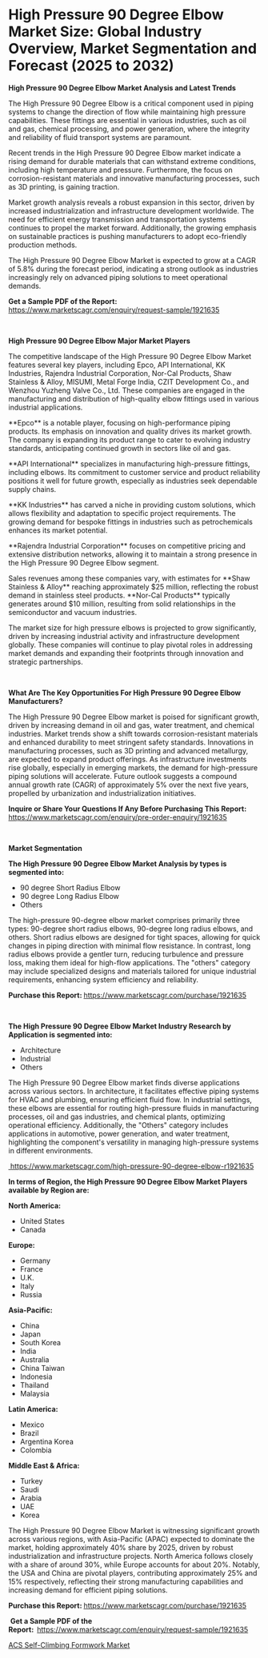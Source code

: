 <p><h1>High Pressure 90 Degree Elbow Market Size: Global Industry Overview, Market Segmentation and Forecast (2025 to 2032)</h1></p><p><strong>High Pressure 90 Degree Elbow Market Analysis and Latest Trends</strong></p>
<p><p>The High Pressure 90 Degree Elbow is a critical component used in piping systems to change the direction of flow while maintaining high pressure capabilities. These fittings are essential in various industries, such as oil and gas, chemical processing, and power generation, where the integrity and reliability of fluid transport systems are paramount. </p><p>Recent trends in the High Pressure 90 Degree Elbow market indicate a rising demand for durable materials that can withstand extreme conditions, including high temperature and pressure. Furthermore, the focus on corrosion-resistant materials and innovative manufacturing processes, such as 3D printing, is gaining traction. </p><p>Market growth analysis reveals a robust expansion in this sector, driven by increased industrialization and infrastructure development worldwide. The need for efficient energy transmission and transportation systems continues to propel the market forward. Additionally, the growing emphasis on sustainable practices is pushing manufacturers to adopt eco-friendly production methods.</p><p>The High Pressure 90 Degree Elbow Market is expected to grow at a CAGR of 5.8% during the forecast period, indicating a strong outlook as industries increasingly rely on advanced piping solutions to meet operational demands.</p></p>
<p><strong>Get a Sample PDF of the Report:&nbsp;</strong> <a href="https://www.marketscagr.com/enquiry/request-sample/1921635?utm_campaign=2744&utm_medium=2&utm_source=Github&utm_content=ia&utm_term=01032025&utm_id=high-pressure-90-degree-elbow">https://www.marketscagr.com/enquiry/request-sample/1921635</a></p>
<p>&nbsp;</p>
<p><strong>High Pressure 90 Degree Elbow Major Market Players</strong></p>
<p><p>The competitive landscape of the High Pressure 90 Degree Elbow Market features several key players, including Epco, API International, KK Industries, Rajendra Industrial Corporation, Nor-Cal Products, Shaw Stainless & Alloy, MISUMI, Metal Forge India, CZIT Development Co., and Wenzhou Yuzheng Valve Co., Ltd. These companies are engaged in the manufacturing and distribution of high-quality elbow fittings used in various industrial applications.</p><p>**Epco** is a notable player, focusing on high-performance piping products. Its emphasis on innovation and quality drives its market growth. The company is expanding its product range to cater to evolving industry standards, anticipating continued growth in sectors like oil and gas.</p><p>**API International** specializes in manufacturing high-pressure fittings, including elbows. Its commitment to customer service and product reliability positions it well for future growth, especially as industries seek dependable supply chains.</p><p>**KK Industries** has carved a niche in providing custom solutions, which allows flexibility and adaptation to specific project requirements. The growing demand for bespoke fittings in industries such as petrochemicals enhances its market potential.</p><p>**Rajendra Industrial Corporation** focuses on competitive pricing and extensive distribution networks, allowing it to maintain a strong presence in the High Pressure 90 Degree Elbow segment.</p><p>Sales revenues among these companies vary, with estimates for **Shaw Stainless & Alloy** reaching approximately $25 million, reflecting the robust demand in stainless steel products. **Nor-Cal Products** typically generates around $10 million, resulting from solid relationships in the semiconductor and vacuum industries.</p><p>The market size for high pressure elbows is projected to grow significantly, driven by increasing industrial activity and infrastructure development globally. These companies will continue to play pivotal roles in addressing market demands and expanding their footprints through innovation and strategic partnerships.</p></p>
<p>&nbsp;</p>
<p><strong>What Are The Key Opportunities For High Pressure 90 Degree Elbow Manufacturers?</strong></p>
<p><p>The High Pressure 90 Degree Elbow market is poised for significant growth, driven by increasing demand in oil and gas, water treatment, and chemical industries. Market trends show a shift towards corrosion-resistant materials and enhanced durability to meet stringent safety standards. Innovations in manufacturing processes, such as 3D printing and advanced metallurgy, are expected to expand product offerings. As infrastructure investments rise globally, especially in emerging markets, the demand for high-pressure piping solutions will accelerate. Future outlook suggests a compound annual growth rate (CAGR) of approximately 5% over the next five years, propelled by urbanization and industrialization initiatives.</p></p>
<p><strong>Inquire or Share Your Questions If Any Before Purchasing This Report:</strong> <a href="https://www.marketscagr.com/enquiry/pre-order-enquiry/1921635?utm_campaign=2744&utm_medium=2&utm_source=Github&utm_content=ia&utm_term=01032025&utm_id=high-pressure-90-degree-elbow">https://www.marketscagr.com/enquiry/pre-order-enquiry/1921635</a></p>
<p>&nbsp;</p>
<p><strong>Market Segmentation</strong></p>
<p><strong>The High Pressure 90 Degree Elbow Market Analysis by types is segmented into:</strong></p>
<p><ul><li>90 degree Short Radius Elbow</li><li>90 degree Long Radius Elbow</li><li>Others</li></ul></p>
<p><p>The high-pressure 90-degree elbow market comprises primarily three types: 90-degree short radius elbows, 90-degree long radius elbows, and others. Short radius elbows are designed for tight spaces, allowing for quick changes in piping direction with minimal flow resistance. In contrast, long radius elbows provide a gentler turn, reducing turbulence and pressure loss, making them ideal for high-flow applications. The "others" category may include specialized designs and materials tailored for unique industrial requirements, enhancing system efficiency and reliability.</p></p>
<p><strong>Purchase this Report:&nbsp;</strong><a href="https://www.marketscagr.com/purchase/1921635?utm_campaign=2744&utm_medium=2&utm_source=Github&utm_content=ia&utm_term=01032025&utm_id=high-pressure-90-degree-elbow">https://www.marketscagr.com/purchase/1921635</a></p>
<p>&nbsp;</p>
<p><strong>The High Pressure 90 Degree Elbow Market Industry Research by Application is segmented into:</strong></p>
<p><ul><li>Architecture</li><li>Industrial</li><li>Others</li></ul></p>
<p><p>The High Pressure 90 Degree Elbow market finds diverse applications across various sectors. In architecture, it facilitates effective piping systems for HVAC and plumbing, ensuring efficient fluid flow. In industrial settings, these elbows are essential for routing high-pressure fluids in manufacturing processes, oil and gas industries, and chemical plants, optimizing operational efficiency. Additionally, the "Others" category includes applications in automotive, power generation, and water treatment, highlighting the component's versatility in managing high-pressure systems in different environments.</p></p>
<p><a href="https://www.marketscagr.com/high-pressure-90-degree-elbow-r1921635?utm_campaign=2744&utm_medium=2&utm_source=Github&utm_content=ia&utm_term=01032025&utm_id=high-pressure-90-degree-elbow">&nbsp;https://www.marketscagr.com/high-pressure-90-degree-elbow-r1921635</a></p>
<p><strong>In terms of Region, the High Pressure 90 Degree Elbow Market Players available by Region are:</strong></p>
<p>
    <p> <strong> North America: </strong>
        <ul>
            <li>United States</li>
            <li>Canada</li>
        </ul>
        </p> 
    <p> <strong> Europe: </strong>
        <ul>
            <li>Germany</li>
            <li>France</li>
            <li>U.K.</li>
            <li>Italy</li>
            <li>Russia</li>
        </ul>
        </p> 
    <p> <strong> Asia-Pacific: </strong>
        <ul>
            <li>China</li>
            <li>Japan</li>
            <li>South Korea</li>
            <li>India</li>
            <li>Australia</li>
            <li>China Taiwan</li>
            <li>Indonesia</li>
            <li>Thailand</li>
            <li>Malaysia</li>
        </ul>
        </p> 
    <p> <strong> Latin America: </strong>
        <ul>
            <li>Mexico</li>
            <li>Brazil</li>
            <li>Argentina Korea</li>
            <li>Colombia</li>
        </ul>
        </p> 
    <p> <strong> Middle East & Africa: </strong>
        <ul>
            <li>Turkey</li>
            <li>Saudi</li>
            <li>Arabia</li>
            <li>UAE</li>
            <li>Korea</li>
        </ul>
    </p>
    </p>
<p><p>The High Pressure 90 Degree Elbow Market is witnessing significant growth across various regions, with Asia-Pacific (APAC) expected to dominate the market, holding approximately 40% share by 2025, driven by robust industrialization and infrastructure projects. North America follows closely with a share of around 30%, while Europe accounts for about 20%. Notably, the USA and China are pivotal players, contributing approximately 25% and 15% respectively, reflecting their strong manufacturing capabilities and increasing demand for efficient piping solutions.</p></p>
<p><strong>Purchase this Report: </strong><a href="https://www.marketscagr.com/purchase/1921635?utm_campaign=2744&utm_medium=2&utm_source=Github&utm_content=ia&utm_term=01032025&utm_id=high-pressure-90-degree-elbow">https://www.marketscagr.com/purchase/1921635</a></p>
<p>&nbsp;<strong>Get a Sample PDF of the Report:&nbsp;&nbsp;</strong><a href="https://www.marketscagr.com/enquiry/request-sample/1921635?utm_campaign=2744&utm_medium=2&utm_source=Github&utm_content=ia&utm_term=01032025&utm_id=high-pressure-90-degree-elbow">https://www.marketscagr.com/enquiry/request-sample/1921635</a></p>
<p><strong></strong></p>
<p><p><a href="https://github.com/carendesrochers299/Market-Research-Report-List-1/blob/main/acs-self-climbing-formwork-market.md?utm_campaign=2744&utm_medium=2&utm_source=Github&utm_content=ia&utm_term=01032025&utm_id=high-pressure-90-degree-elbow">ACS Self-Climbing Formwork Market</a></p></p>
